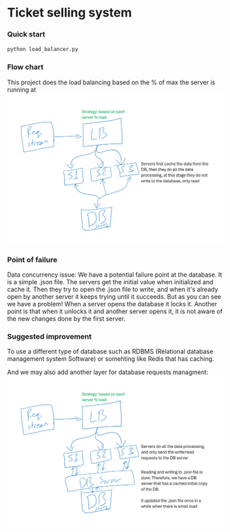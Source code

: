 # Ticket selling system

### Quick start
```bash
python load_balancer.py
```

### Flow chart
This project does the load balancing based on the % of max the server is running at
![alt text](block_diagram_first.png "Our workflow")

### Point of failure
Data concurrency issue:
We have a potential failure point at the database.
It is a simple .json file.
The servers get the initial value when initialized and cache it.
Then they try to open the .json file to write, and when it's already open by another server it keeps trying until it succeeds.
But as you can see we have a problem! When a server opens the database  it locks it.
Another point is that when it unlocks it and another server opens it, it is not aware of the new changes done by the first server.

### Suggested improvement
To use a different type of database such as RDBMS (Relational database management system Software) or somehting like Redis that has caching.


And we may also add another layer for database requests managment:
![alt text](block_diagram_second.png "Our workflow")